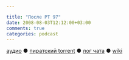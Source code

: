 ```yaml
---

title: "После РТ 97"
date: 2008-08-03T12:12:00+03:00
comments: true
categories: podcast
---
```

[аудио](http://cdn.radio-t.com/rt97post.mp3) ● [пиратский torrent](http://pirates.radio-t.com/torrents/rt97post.mp3.torrent) ● [лог чата](http://chat.radio-t.com/logs/radio-t-97.html) ● [wiki](http://wiki.radio-t.com/%D0%9F%D0%BE%D1%81%D0%BB%D0%B5_%D0%A0%D0%A2_97)<audio src="http://cdn.radio-t.com/rt97post.mp3" preload="none">
